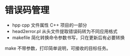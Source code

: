 # 错误码管理

* hpp cpp 文件属性 C++ 项目的一部分
* head2error.pl 从头文件提取错误码转为不同应用格式
* makefile 简化转换命令参数书写，只在更新后有必要转换

make 不带参数，打印简单说明，可接收的目标任务。
